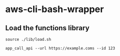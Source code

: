 # aws-cli-bash-wrapper

## Load the functions library

```
source ./lib/load.sh

app_call_api --url https://example.coms --id 123

```
